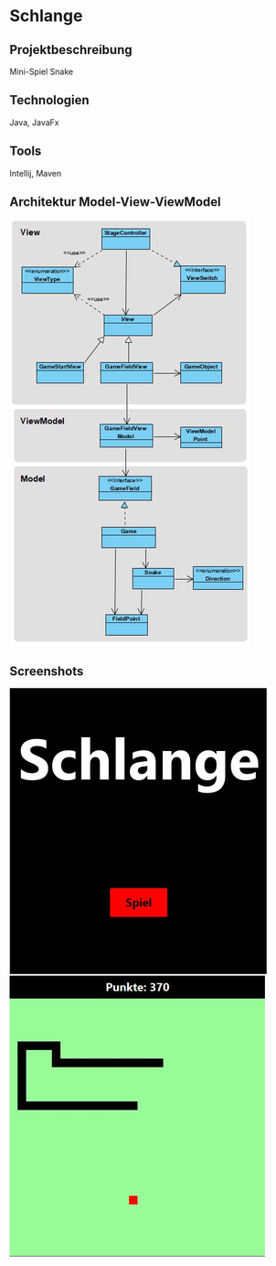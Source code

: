 # Schlange

## Projektbeschreibung
Mini-Spiel Snake

## Technologien
Java, JavaFx

## Tools
Intellij, Maven

## Architektur Model-View-ViewModel
![alt text](https://github.com/mischart/Schlange/blob/master/projectIntro/snakeArchitectureMVVM.JPG "game architecture")

## Screenshots
![alt text](https://github.com/mischart/Schlange/blob/master/projectIntro/snakeStartScreen.JPG "game screenshot start")  
![alt text](https://github.com/mischart/Schlange/blob/master/projectIntro/snakeGameField.JPG "game screenshot game field")
